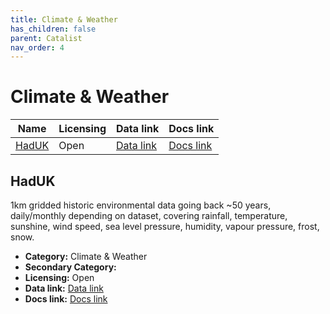```yaml
---
title: Climate & Weather
has_children: false
parent: Catalist
nav_order: 4
---
```


# Climate & Weather

| Name            | Licensing | Data link                                                                                | Docs link                                                                                           |
| --------------- | --------- | ---------------------------------------------------------------------------------------- | --------------------------------------------------------------------------------------------------- |
| [HadUK](#haduk) | Open      | [Data link](https://data.ceda.ac.uk/badc/ukmo-hadobs/data/insitu/MOHC/HadOBS/HadUK-Grid) | [Docs link](https://www.metoffice.gov.uk/research/climate/maps-and-data/data/haduk-grid/haduk-grid) |

## HadUK

1km gridded historic environmental data going back ~50 years, daily/monthly depending on dataset, covering rainfall, temperature, sunshine, wind speed, sea level pressure, humidity, vapour pressure, frost, snow.

- **Category:** Climate & Weather
- **Secondary Category:** 
- **Licensing:** Open
- **Data link:** [Data link](https://data.ceda.ac.uk/badc/ukmo-hadobs/data/insitu/MOHC/HadOBS/HadUK-Grid)
- **Docs link:** [Docs link](https://www.metoffice.gov.uk/research/climate/maps-and-data/data/haduk-grid/haduk-grid)
